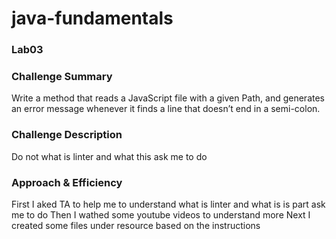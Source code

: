 # java-fundamentals

### Lab03

### Challenge Summary
Write a method that reads a JavaScript file with a given Path, and generates an error message whenever it finds a line that doesn’t end in a semi-colon.


### Challenge Description

Do not what is linter and what this ask me to do

### Approach & Efficiency
First I aked TA to help me to understand what is linter and what is is part ask me to do
Then I wathed some youtube videos to understand more
Next I created some files under resource based on the instructions 

